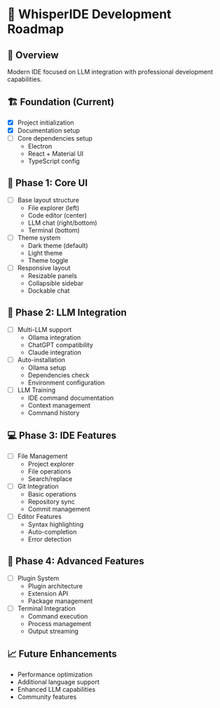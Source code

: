 # 🚀 WhisperIDE Development Roadmap

## 🎯 Overview
Modern IDE focused on LLM integration with professional development capabilities.

## 🏗️ Foundation (Current)
- [x] Project initialization
- [x] Documentation setup
- [ ] Core dependencies setup
  - Electron
  - React + Material UI
  - TypeScript config

## 🌟 Phase 1: Core UI
- [ ] Base layout structure
  - File explorer (left)
  - Code editor (center)
  - LLM chat (right/bottom)
  - Terminal (bottom)
- [ ] Theme system
  - Dark theme (default)
  - Light theme
  - Theme toggle
- [ ] Responsive layout
  - Resizable panels
  - Collapsible sidebar
  - Dockable chat

## 🤖 Phase 2: LLM Integration
- [ ] Multi-LLM support
  - Ollama integration
  - ChatGPT compatibility
  - Claude integration
- [ ] Auto-installation
  - Ollama setup
  - Dependencies check
  - Environment configuration
- [ ] LLM Training
  - IDE command documentation
  - Context management
  - Command history

## 💻 Phase 3: IDE Features
- [ ] File Management
  - Project explorer
  - File operations
  - Search/replace
- [ ] Git Integration
  - Basic operations
  - Repository sync
  - Commit management
- [ ] Editor Features
  - Syntax highlighting
  - Auto-completion
  - Error detection

## 🔧 Phase 4: Advanced Features
- [ ] Plugin System
  - Plugin architecture
  - Extension API
  - Package management
- [ ] Terminal Integration
  - Command execution
  - Process management
  - Output streaming

## 📈 Future Enhancements
- Performance optimization
- Additional language support
- Enhanced LLM capabilities
- Community features